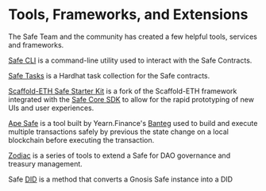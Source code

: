 # Tools, Frameworks, and Extensions

The Safe Team and the community has created a few helpful tools, services and frameworks.

[Safe CLI](https://github.com/gnosis/safe-cli) is a command-line utility used to interact with the Safe Contracts.

[Safe Tasks](https://github.com/gnosis/safe-tasks/) is a Hardhat task collection for the Safe contracts.

[Scaffold-ETH Safe Starter Kit](https://github.com/scaffold-eth/scaffold-eth/tree/gnosis-starter-kit) is a fork of the Scaffold-ETH framework integrated with the [Safe Core SDK](safe-core/safe-core-account-abstraction-sdk/protocol-kit/core-sdk.md) to allow for the rapid prototyping of new UIs and user experiences.

[Ape Safe](https://safe.ape.tax) is a tool built by Yearn.Finance's [Banteg](https://github.com/banteg) used to build and execute multiple transactions safely by previous the state change on a local blockchain before executing the transaction.

[Zodiac](https://github.com/gnosis/zodiac) is a series of tools to extend a Safe for DAO governance and treasury management.

Safe [DID](https://github.com/ceramicnetwork/CIP/blob/main/CIPs/CIP-101/CIP-101.md) is a method that converts a Gnosis Safe instance into a DID
